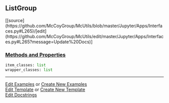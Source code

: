 ## <a id="McUtils.Jupyter.Apps.Interfaces.ListGroup">ListGroup</a> 
<div class="docs-source-link" markdown="1">
[[source](https://github.com/McCoyGroup/McUtils/blob/master/Jupyter/Apps/Interfaces.py#L265)/[edit](https://github.com/McCoyGroup/McUtils/edit/master/Jupyter/Apps/Interfaces.py#L265?message=Update%20Docs)]
</div>



<div class="collapsible-section">
 <div class="collapsible-section collapsible-section-header" markdown="1">
 
### <a class="collapse-link" data-toggle="collapse" href="#methods">Methods and Properties</a> <a class="float-right" data-toggle="collapse" href="#methods"><i class="fa fa-chevron-down"></i></a>

 </div>
 <div class="collapsible-section collapsible-section-body collapse" id="methods" markdown="1">

```python
item_classes: list
wrapper_classes: list
```


 </div>
</div>




___

[Edit Examples](https://github.com/McCoyGroup/McUtils/edit/gh-pages/ci/examples/McUtils/Jupyter/Apps/Interfaces/ListGroup.md) or 
[Create New Examples](https://github.com/McCoyGroup/McUtils/new/gh-pages/?filename=ci/examples/McUtils/Jupyter/Apps/Interfaces/ListGroup.md) <br/>
[Edit Template](https://github.com/McCoyGroup/McUtils/edit/gh-pages/ci/docs/McUtils/Jupyter/Apps/Interfaces/ListGroup.md) or 
[Create New Template](https://github.com/McCoyGroup/McUtils/new/gh-pages/?filename=ci/docs/templates/McUtils/Jupyter/Apps/Interfaces/ListGroup.md) <br/>
[Edit Docstrings](https://github.com/McCoyGroup/McUtils/edit/master/Jupyter/Apps/Interfaces.py#L265?message=Update%20Docs)